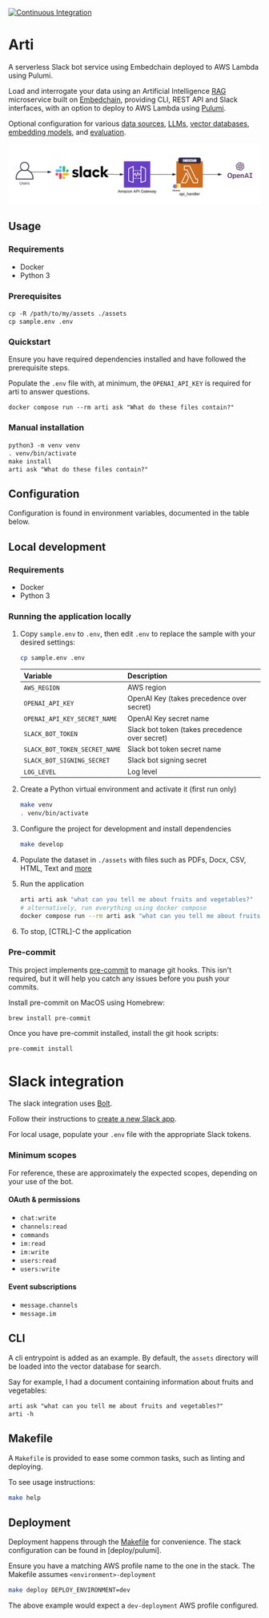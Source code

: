 [![Continuous Integration](https://github.com/catmeme/arti/actions/workflows/ci.yml/badge.svg)](https://github.com/catmeme/arti)

# Arti

A serverless Slack bot service using Embedchain deployed to AWS Lambda using Pulumi.

Load and interrogate your data using an Artificial Intelligence [RAG](https://aws.amazon.com/what-is/retrieval-augmented-generation/) microservice built on [Embedchain](https://github.com/embedchain/embedchain), providing CLI, REST API and Slack interfaces, with an option to deploy to AWS Lambda using [Pulumi](https://pulumi.com/).

Optional configuration for various [data sources](https://docs.embedchain.ai/components/data-sources/overview), [LLMs](https://docs.embedchain.ai/components/llms), [vector databases](https://docs.embedchain.ai/components/vector-databases), [embedding models](https://docs.embedchain.ai/components/embedding-models), and [evaluation](https://docs.embedchain.ai/components/evaluation).

![Slackbot Pulumi architecture](./docs/images/arti-architecture.png)

## Usage

### Requirements

- Docker
- Python 3

### Prerequisites

```shell
cp -R /path/to/my/assets ./assets
cp sample.env .env
```

### Quickstart

Ensure you have required dependencies installed and have followed the prerequisite steps.

Populate the `.env` file with, at minimum, the `OPENAI_API_KEY` is required for arti to answer questions.

```shell
docker compose run --rm arti ask "What do these files contain?"
```

### Manual installation

```shell
python3 -m venv venv
. venv/bin/activate
make install
arti ask "What do these files contain?"
```

## Configuration

Configuration is found in environment variables, documented in the table below.

## Local development

### Requirements

- Docker
- Python 3

### Running the application locally

1. Copy `sample.env` to `.env`, then edit `.env` to replace the sample with your desired settings:

    ```bash
    cp sample.env .env
    ```

   | Variable                            | Description                                                        |
   |-------------------------------------|--------------------------------------------------------------------|
   | `AWS_REGION`                        | AWS region                                                         |
   | `OPENAI_API_KEY`                    | OpenAI Key (takes precedence over secret)                          |
   | `OPENAI_API_KEY_SECRET_NAME`        | OpenAI Key secret name                                             |
   | `SLACK_BOT_TOKEN`                   | Slack bot token (takes precedence over secret)                     |
   | `SLACK_BOT_TOKEN_SECRET_NAME`       | Slack bot token secret name                                        |
   | `SLACK_BOT_SIGNING_SECRET`          | Slack bot signing secret                                           |
   | `LOG_LEVEL`                         | Log level                                                          |

2. Create a Python virtual environment and activate it (first run only)

    ```bash
    make venv
    . venv/bin/activate
    ```

3. Configure the project for development and install dependencies

    ```bash
    make develop
    ```

4. Populate the dataset in `./assets` with files such as PDFs, Docx, CSV, HTML, Text and [more](https://docs.embedchain.ai/components/data-sources/overview)

5. Run the application

    ```bash
    arti arti ask "what can you tell me about fruits and vegetables?"
    # alternatively, run everything using docker compose
    docker compose run --rm arti ask "what can you tell me about fruits and vegetables?"
    ```

6. To stop, [CTRL]-C the application

### Pre-commit

This project implements [pre-commit](https://pre-commit.com) to manage git hooks. This isn't required, but it will help you catch any issues before you push your commits.

Install pre-commit on MacOS using Homebrew:

```bash
brew install pre-commit
```

Once you have pre-commit installed, install the git hook scripts:

```bash
pre-commit install
```

# Slack integration

The slack integration uses [Bolt](https://api.slack.com/tools/bolt).

Follow their instructions to [create a new Slack app](https://api.slack.com/start/quickstart).

For local usage, populate your `.env` file with the appropriate Slack tokens.

### Minimum scopes

For reference, these are approximately the expected scopes, depending on your use of the bot.

#### OAuth & permissions

* `chat:write`
* `channels:read`
* `commands`
* `im:read`
* `im:write`
* `users:read`
* `users:write`

#### Event subscriptions

* `message.channels`
* `message.im`

## CLI

A cli entrypoint is added as an example.  By default, the `assets` directory will be loaded into the vector database for search.

Say for example, I had a document containing information about fruits and vegetables:

```
arti ask "what can you tell me about fruits and vegetables?" 
arti -h
```

## Makefile

A `Makefile` is provided to ease some common tasks, such as linting and deploying.

To see usage instructions:

```bash
make help
```

## Deployment

Deployment happens through the [Makefile](Makefile) for convenience.  The stack configuration can be found in [deploy/pulumi].

Ensure you have a matching AWS profile name to the one in the stack.  The Makefile assumes `<environment>-deployment` 

```bash
make deploy DEPLOY_ENVIRONMENT=dev
```

The above example would expect a `dev-deployment` AWS profile configured.
